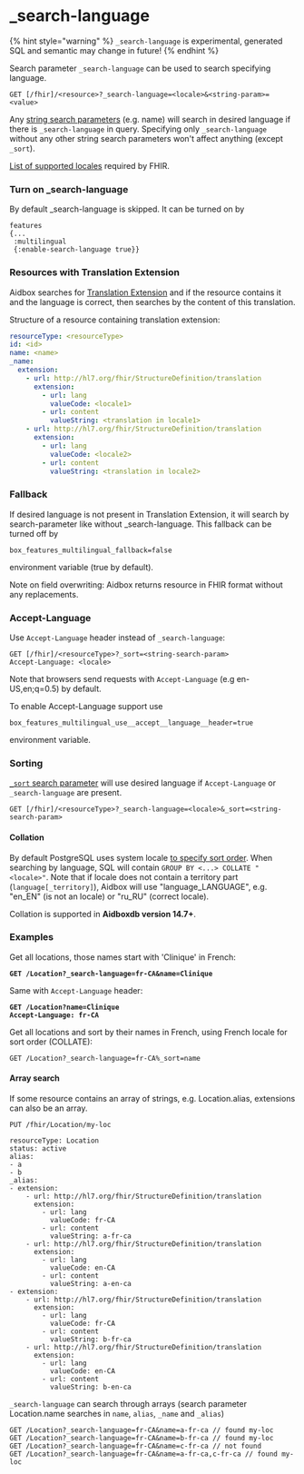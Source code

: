 # \_search-language

{% hint style="warning" %}
`_search-language` is experimental, generated SQL and semantic may change in future!
{% endhint %}

Search parameter `_search-language` can be used to search specifying language.&#x20;

```
GET [/fhir]/<resource>?_search-language=<locale>&<string-param>=<value>
```

Any [string search parameters](https://www.hl7.org/fhir/search.html#string) (e.g. name) will search in desired language if there is `_search-language` in query. Specifying only `_search-language` without any other string search parameters won't affect anything (except `_sort`).

[List of supported locales](https://hl7.org/fhir/valueset-languages.html) required by FHIR.&#x20;

### Turn on \_search-language

By default \_search-language is skipped. It can be turned on by

```
features 
{...
 :multilingual
 {:enable-search-language true}}
```



### Resources with Translation Extension

Aidbox searches for [Translation Extension](https://build.fhir.org/ig/HL7/fhir-extensions/StructureDefinition-translation.html) and if the resource contains it and the language is correct, then searches by the content of this translation.&#x20;

Structure of a resource containing translation extension:

```yaml
resourceType: <resourceType>
id: <id>
name: <name>
_name:
  extension:
    - url: http://hl7.org/fhir/StructureDefinition/translation
      extension:
        - url: lang
          valueCode: <locale1>
        - url: content
          valueString: <translation in locale1> 
    - url: http://hl7.org/fhir/StructureDefinition/translation
      extension:
        - url: lang
          valueCode: <locale2>
        - url: content
          valueString: <translation in locale2>
```

### Fallback

If desired language is not present in Translation Extension, it will search by search-parameter like without \_search-language. This fallback can be turned off by

```
box_features_multilingual_fallback=false
```

environment variable (true by default).

Note on field overwriting: Aidbox returns resource in FHIR format without any replacements.

### Accept-Language

Use `Accept-Language` header instead of `_search-language`:

```
GET [/fhir]/<resourceType>?_sort=<string-search-param>
Accept-Language: <locale>
```

Note that browsers send requests with `Accept-Language` (e.g en-US,en;q=0.5) by default.&#x20;

To enable Accept-Language support use&#x20;

```
box_features_multilingual_use__accept__language__header=true
```

environment variable.

### Sorting

[`_sort` search parameter](\_sort.md) will use desired language if `Accept-Language` or `_search-language` are present.&#x20;

```
GET [/fhir]/<resourceType>?_search-language=<locale>&_sort=<string-search-param>
```

#### Collation

By default PostgreSQL uses system locale [to specify sort order](../../../../tutorials/data-api/change-sort-order-by-locale-collation.md). When searching by language, SQL will contain `GROUP BY <...> COLLATE "<locale>"`. Note that if locale does not contain a territory part (`language[_territory]`), Aidbox will use "language\_LANGUAGE", e.g. "en\_EN" (is not an locale) or "ru\_RU" (correct locale).&#x20;

Collation is supported in **Aidboxdb version 14.7+**.

### Examples

Get all locations, those names start with 'Clinique' in French:

<pre><code><strong>GET /Location?_search-language=fr-CA&#x26;name=Clinique
</strong></code></pre>

Same with `Accept-Language` header:

<pre><code><strong>GET /Location?name=Clinique
</strong><strong>Accept-Language: fr-CA
</strong></code></pre>

Get all locations and sort by their names in French, using French locale for sort order (COLLATE):

```
GET /Location?_search-language=fr-CA%_sort=name
```

#### Array search

If some resource contains an array of strings, e.g. Location.alias, extensions can also be an array.

```
PUT /fhir/Location/my-loc

resourceType: Location
status: active
alias:
- a
- b
_alias:
- extension:
    - url: http://hl7.org/fhir/StructureDefinition/translation
      extension:
        - url: lang
          valueCode: fr-CA
        - url: content
          valueString: a-fr-ca
    - url: http://hl7.org/fhir/StructureDefinition/translation
      extension:
        - url: lang
          valueCode: en-CA
        - url: content
          valueString: a-en-ca
- extension:
    - url: http://hl7.org/fhir/StructureDefinition/translation
      extension:
        - url: lang
          valueCode: fr-CA
        - url: content
          valueString: b-fr-ca
    - url: http://hl7.org/fhir/StructureDefinition/translation
      extension:
        - url: lang
          valueCode: en-CA
        - url: content
          valueString: b-en-ca
```

`_search-language` can search through arrays (search parameter Location.name searches in `name`, `alias`, `_name` and `_alias`)

```
GET /Location?_search-language=fr-CA&name=a-fr-ca // found my-loc
GET /Location?_search-language=fr-CA&name=b-fr-ca // found my-loc
GET /Location?_search-language=fr-CA&name=c-fr-ca // not found
GET /Location?_search-language=fr-CA&name=a-fr-ca,c-fr-ca // found my-loc
```

